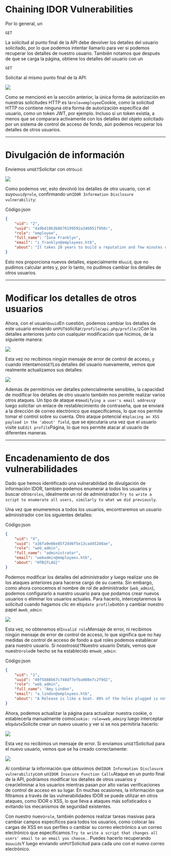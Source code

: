 # Chaining IDOR Vulnerabilities

Por lo general, un

```
GET
```

La solicitud al punto final de la API debe devolver los detalles del usuario solicitado, por lo que podemos intentar llamarlo para ver si podemos recuperar los detalles de nuestro usuario. También notamos que después de que se carga la página, obtiene los detalles del usuario con un

```
GET
```

Solicitar al mismo punto final de la API:

![](https://academy.hackthebox.com/storage/modules/134/web_attacks_idor_get_api.jpg)

Como se mencionó en la sección anterior, la única forma de autorización en nuestras solicitudes HTTP es la`role=employee`Cookie, como la solicitud HTTP no contiene ninguna otra forma de autorización específica del usuario, como un token JWT, por ejemplo. Incluso si un token existía, a menos que se comparara activamente con los detalles del objeto solicitado por un sistema de control de acceso de fondo, aún podemos recuperar los detalles de otros usuarios.

---

# **Divulgación de información**

Enviemos un`GET`Solicitar con otro`uid`:

![](https://academy.hackthebox.com/storage/modules/134/web_attacks_idor_get_another_user.jpg)

Como podemos ver, esto devolvió los detalles de otro usuario, con el suyo`uuid`y`role`, confirmando un`IDOR Information Disclosure vulnerability`:

Código:json

```json
{
    "uid": "2",
    "uuid": "4a9bd19b3b8676199592a346051f950c",
    "role": "employee",
    "full_name": "Iona Franklyn",
    "email": "i_franklyn@employees.htb",
    "about": "It takes 20 years to build a reputation and few minutes of cyber-incident to ruin it."
}

```

Esto nos proporciona nuevos detalles, especialmente el`uuid`, que no pudimos calcular antes y, por lo tanto, no pudimos cambiar los detalles de otros usuarios.

---

# **Modificar los detalles de otros usuarios**

Ahora, con el usuario`uuid`En cuestión, podemos cambiar los detalles de este usuario enviando un`PUT`solicitar`/profile/api.php/profile/2`Con los detalles anteriores junto con cualquier modificación que hicimos, de la siguiente manera:

![](https://academy.hackthebox.com/storage/modules/134/web_attacks_idor_modify_another_user.jpg)

Esta vez no recibimos ningún mensaje de error de control de acceso, y cuando intentamos`GET`Los detalles del usuario nuevamente, vemos que realmente actualizamos sus detalles:

![](https://academy.hackthebox.com/storage/modules/134/web_attacks_idor_new_another_user_details.jpg)

Además de permitirnos ver detalles potencialmente sensibles, la capacidad de modificar los detalles de otro usuario también nos permite realizar varios otros ataques. Un tipo de ataque es`modifying a user's email address`y luego solicitar un enlace de restablecimiento de contraseña, que se enviará a la dirección de correo electrónico que especificamos, lo que nos permite tomar el control sobre su cuenta. Otro ataque potencial es`placing an XSS payload in the 'about' field`, que se ejecutaría una vez que el usuario visite su`Edit profile`Página, lo que nos permite atacar al usuario de diferentes maneras.

---

# **Encadenamiento de dos vulnerabilidades**

Dado que hemos identificado una vulnerabilidad de divulgación de información IDOR, también podemos enumerar a todos los usuarios y buscar otros`roles`, idealmente un rol de administrador.`Try to write a script to enumerate all users, similarly to what we did previously`.

Una vez que enumeremos a todos los usuarios, encontraremos un usuario administrador con los siguientes detalles:

Código:json

```json
{
    "uid": "X",
    "uuid": "a36fa9e66e85f2dd6f5e13cad45248ae",
    "role": "web_admin",
    "full_name": "administrator",
    "email": "webadmin@employees.htb",
    "about": "HTB{FLAG}"
}

```

Podemos modificar los detalles del administrador y luego realizar uno de los ataques anteriores para hacerse cargo de su cuenta. Sin embargo, como ahora conocemos el nombre de rol de administrador (`web_admin`), podemos configurarlo a nuestro usuario para que podamos crear nuevos usuarios o eliminar los usuarios actuales. Para hacerlo, interceptaremos la solicitud cuando hagamos clic en el`Update profile`botón y cambiar nuestro papel a`web_admin`:

![](https://academy.hackthebox.com/storage/modules/134/web_attacks_idor_modify_our_role.jpg)

Esta vez, no obtenemos el`Invalid role`Mensaje de error, ni recibimos ningún mensaje de error de control de acceso, lo que significa que no hay medidas de control de acceso de fondo a qué roles podemos establecer para nuestro usuario. Si nosotros`GET`Nuestro usuario Detals, vemos que nuestro`role`de hecho se ha establecido en`web_admin`:

Código:json

```json
{
    "uid": "1",
    "uuid": "40f5888b67c748df7efba008e7c2f9d2",
    "role": "web_admin",
    "full_name": "Amy Lindon",
    "email": "a_lindon@employees.htb",
    "about": "A Release is like a boat. 80% of the holes plugged is not good enough."
}

```

Ahora, podemos actualizar la página para actualizar nuestra cookie, o establecerla manualmente como`Cookie: role=web_admin`y luego interceptar el`Update`Solicite crear un nuevo usuario y ver si se nos permitiría hacerlo:

![](https://academy.hackthebox.com/storage/modules/134/web_attacks_idor_create_new_user_2.jpg)

Esta vez no recibimos un mensaje de error. Si enviamos un`GET`Solicitud para el nuevo usuario, vemos que se ha creado correctamente:

![](https://academy.hackthebox.com/storage/modules/134/web_attacks_idor_get_new_user.jpg)

Al combinar la información que obtuvimos del`IDOR Information Disclosure vulnerability`con un`IDOR Insecure Function Calls`Ataque en un punto final de la API, podríamos modificar los detalles de otros usuarios y crear/eliminar a los usuarios mientras pasan por alto varias verificaciones de control de acceso en su lugar. En muchas ocasiones, la información que filtramos a través de las vulnerabilidades IDOR se puede utilizar en otros ataques, como IDOR o XSS, lo que lleva a ataques más sofisticados o evitando los mecanismos de seguridad existentes.

Con nuestro nuevo`role`, también podemos realizar tareas masivas para cambiar campos específicos para todos los usuarios, como colocar las cargas de XSS en sus perfiles o cambiar su correo electrónico a un correo electrónico que especificamos.`Try to write a script that changes all users' email to an email you choose.`. Puedes hacerlo recuperando su`uuids`Y luego enviando un`PUT`Solicitud para cada uno con el nuevo correo electrónico.